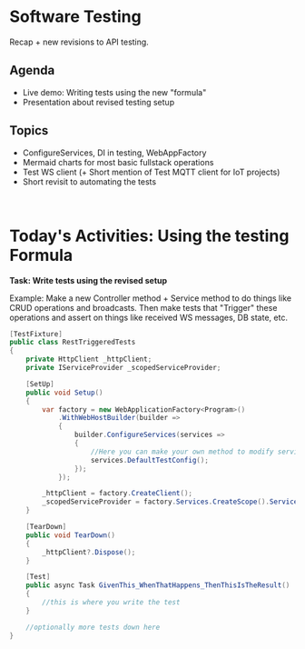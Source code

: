 # Software Testing

Recap + new revisions to API testing.

## Agenda
- Live demo: Writing tests using the new "formula"
- Presentation about revised testing setup

## Topics
- ConfigureServices, DI in testing, WebAppFactory
- Mermaid charts for most basic fullstack operations
- Test WS client (+ Short mention of Test MQTT client for IoT projects)
- Short revisit to automating the tests


<br />

# Today's Activities: Using the testing Formula

**Task: Write tests using the revised setup**

Example: Make a new Controller method + Service method to do things like CRUD operations and broadcasts. Then make tests that "Trigger" these operations and assert on things like received WS messages, DB state, etc.

```csharp
[TestFixture]
public class RestTriggeredTests
{
    private HttpClient _httpClient;
    private IServiceProvider _scopedServiceProvider;

    [SetUp]
    public void Setup()
    {
        var factory = new WebApplicationFactory<Program>()
            .WithWebHostBuilder(builder =>
            {
                builder.ConfigureServices(services =>
                {
                    //Here you can make your own method to modify services or use mine from fs25_14_2
                    services.DefaultTestConfig();
                });
            });

        _httpClient = factory.CreateClient();
        _scopedServiceProvider = factory.Services.CreateScope().ServiceProvider;
    }

    [TearDown]
    public void TearDown()
    {
        _httpClient?.Dispose();
    }

    [Test]
    public async Task GivenThis_WhenThatHappens_ThenThisIsTheResult()
    {
        //this is where you write the test   
    }

    //optionally more tests down here
}
```